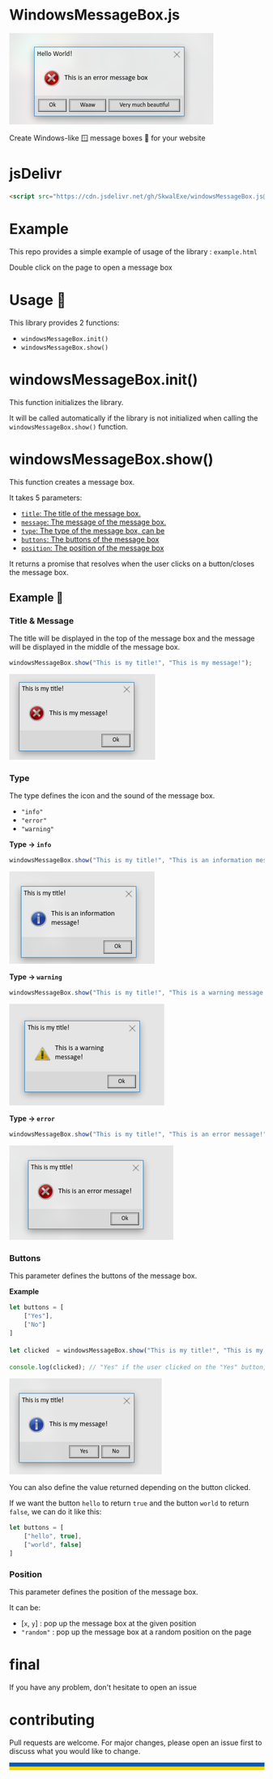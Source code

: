 # WindowsMessageBox.js

![](images/banner.png)

Create Windows-like 🪟 message boxes 💬 for your website

# jsDelivr

```html
<script src="https://cdn.jsdelivr.net/gh/SkwalExe/windowsMessageBox.js@main/src/windowsMessageBox.min.js"></script>
```

# Example

This repo provides a simple example of usage of the library : `example.html`

Double click on the page to open a message box

# Usage 📝

This library provides 2 functions: 

- `windowsMessageBox.init()`
- `windowsMessageBox.show()`
  
# windowsMessageBox.init()

This function initializes the library.

It will be called automatically if the library is not initialized when calling the `windowsMessageBox.show()` function.

# windowsMessageBox.show()

This function creates a message box.

It takes 5 parameters:

- [`title`: The title of the message box.](#title--message)
- [`message`: The message of the message box.](#title--message)
- [`type`: The type of the message box, can be](#type)
- [`buttons`: The buttons of the message box](#buttons)
- [`position`: The position of the message box](#position)

It returns a promise that resolves when the user clicks on a button/closes the message box.

## Example 📝

### **Title & Message**

The title will be displayed in the top of the message box and the message will be displayed in the middle of the message box.

```js
windowsMessageBox.show("This is my title!", "This is my message!");
```

![](images/1.png)

### **Type**

The type defines the icon and the sound of the message box.

- `"info"`
- `"error"`
- `"warning"`

**Type -> `info`**

```js
windowsMessageBox.show("This is my title!", "This is an information message!", "info");
```

![](images/info.png)

**Type -> `warning`**

```js
windowsMessageBox.show("This is my title!", "This is a warning message!", "warning");
```

![](images/warning.png)

**Type -> `error`**

```js
windowsMessageBox.show("This is my title!", "This is an error message!", "error");
```

![](images/error.png)

### **Buttons**

This parameter defines the buttons of the message box.

**Example**

```js
let buttons = [
    ["Yes"],
    ["No"]
]

let clicked  = windowsMessageBox.show("This is my title!", "This is my message!", "info", buttons);

console.log(clicked); // "Yes" if the user clicked on the "Yes" button, "No" if the user clicked on the "No" button
```

![](images/2.png)

You can also define the value returned depending on the button clicked.

If we want the button `hello` to return `true` and the button `world` to return `false`, we can do it like this:

```js
let buttons = [
    ["hello", true],
    ["world", false]
]
```

### **Position**

This parameter defines the position of the message box.

It can be: 

- [`x`, `y`] : pop up the message box at the given position
- `"random"` : pop up the message box at a random position on the page

# final

If you have any problem, don't hesitate to open an issue

# contributing

Pull requests are welcome. For major changes, please open an issue first to discuss what you would like to change.

<a href="https://github.com/SkwalExe#ukraine"><img src="https://raw.githubusercontent.com/SkwalExe/SkwalExe/main/ukraine.jpg" width="100%" height="15px" /></a>